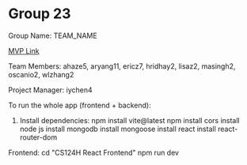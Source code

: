 # Group 23
Group Name: TEAM_NAME

[MVP Link](https://docs.google.com/document/d/1fJwEByzt4O0iWQGmcvPI0JvgEM8rX-zp/edit?usp=sharing&ouid=113861784903510117415&rtpof=true&sd=true)

Team Members: ahaze5, aryang11, ericz7, hridhay2, lisaz2, masingh2, oscanio2, wlzhang2

Project Manager: iychen4

To run the whole app (frontend + backend):
1) Install dependencies:
    npm install vite@latest
    npm install cors
    install node js
    install mongodb
    install mongoose
    install react
    install react-router-dom


Frontend:
cd "CS124H React Frontend"
npm run dev

